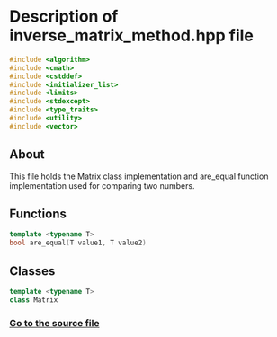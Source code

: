 # Description of inverse_matrix_method.hpp file
```cpp
#include <algorithm>
#include <cmath>
#include <cstddef>
#include <initializer_list>
#include <limits>
#include <stdexcept>
#include <type_traits>
#include <utility>
#include <vector>
```
## About
This file holds the Matrix class implementation and are_equal function implementation used for comparing two numbers.
## Functions
```cpp
template <typename T>
bool are_equal(T value1, T value2)
```
## Classes
```cpp
template <typename T>
class Matrix
```
### [Go to the source file](https://github.com/SergeyShor/Linear-Algebra-Library/blob/main/include/LinearAlgebra/Matrix.hpp)